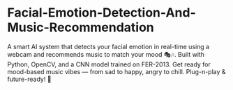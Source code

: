 # Facial-Emotion-Detection-And-Music-Recommendation
A smart AI system that detects your facial emotion in real-time using a webcam and recommends music to match your mood 🎭🎶. Built with Python, OpenCV, and a CNN model trained on FER-2013. Get ready for mood-based music vibes — from sad to happy, angry to chill. Plug-n-play &amp; future-ready! 🚀
